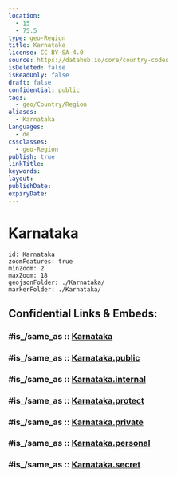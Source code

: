 ```yaml
---
location:
  - 15
  - 75.5
type: geo-Region
title: Karnataka
license: CC BY-SA 4.0
source: https://datahub.io/core/country-codes
isDeleted: false
isReadOnly: false
draft: false
confidential: public
tags:
  - geo/Country/Region
aliases:
  - Karnataka
Languages:
  - de
cssclasses:
  - geo-Region
publish: true
linkTitle:
keywords:
layout:
publishDate:
expiryDate:
---
```


# Karnataka

```leaflet
id: Karnataka
zoomFeatures: true 
minZoom: 2 
maxZoom: 18
geojsonFolder: ./Karnataka/
markerFolder: ./Karnataka/
```


## Confidential Links & Embeds: 

### #is_/same_as :: [Karnataka](/_Standards/Earth/Continent/Asia/Indian_Subcontinent/India/States~India/Karnataka.md) 

### #is_/same_as :: [Karnataka.public](/_public/Earth/Continent/Asia/Indian_Subcontinent/India/States~India/Karnataka.public.md) 

### #is_/same_as :: [Karnataka.internal](/_internal/Earth/Continent/Asia/Indian_Subcontinent/India/States~India/Karnataka.internal.md) 

### #is_/same_as :: [Karnataka.protect](/_protect/Earth/Continent/Asia/Indian_Subcontinent/India/States~India/Karnataka.protect.md) 

### #is_/same_as :: [Karnataka.private](/_private/Earth/Continent/Asia/Indian_Subcontinent/India/States~India/Karnataka.private.md) 

### #is_/same_as :: [Karnataka.personal](/_personal/Earth/Continent/Asia/Indian_Subcontinent/India/States~India/Karnataka.personal.md) 

### #is_/same_as :: [Karnataka.secret](/_secret/Earth/Continent/Asia/Indian_Subcontinent/India/States~India/Karnataka.secret.md)

